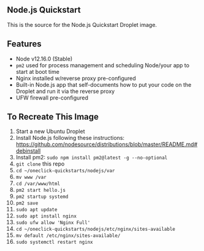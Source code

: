 ## Node.js Quickstart 

This is the source for the Node.js Quickstart Droplet image. 

## Features

- Node v12.16.0 (Stable)
- `pm2` used for process management and scheduling Node/your app to start at boot time
- Nginx installed w/reverse proxy pre-configured
- Built-in Node.js app that self-documents how to put your code on the Droplet and run it via the reverse proxy
- UFW firewall pre-configured 

## To Recreate This Image

1. Start a new Ubuntu Droplet
2. Install Node.js following these instructions: https://github.com/nodesource/distributions/blob/master/README.md#debinstall
3. Install pm2: `sudo npm install pm2@latest -g --no-optional`
4. `git clone` this repo
5. `cd ~/oneclick-quickstarts/nodejs/var`
6. `mv www /var`
7. `cd /var/www/html`
8. `pm2 start hello.js`
9. `pm2 startup systemd`
10. `pm2 save`
11. `sudo apt update`
12. `sudo apt install nginx`
13. `sudo ufw allow 'Nginx Full'`
14. `cd ~/oneclick-quickstarts/nodejs/etc/nginx/sites-available`
15. `mv default /etc/nginx/sites-available/`
16. `sudo systemctl restart nginx`
